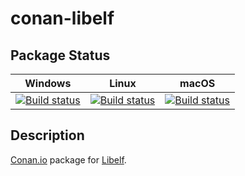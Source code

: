 # conan-libelf

## Package Status

| Windows | Linux | macOS |
|:-------:|:-----:|:-----:|
|[![Build status](https://ci.appveyor.com/api/projects/status/8xaqr5p16jxysa5w/branch/testing%2F0.8.13?svg=true)](https://ci.appveyor.com/project/SpaceIm/conan-libelf)|[![Build status](https://github.com/SpaceIm/conan-libelf/workflows/.github/workflows/linux.yml/badge.svg?branch=testing%2F0.8.13)](https://github.com/SpaceIm/conan-libelf/actions/workflows/linux.yml?query=branch%3Atesting%2F0.8.13)|[![Build status](https://github.com/SpaceIm/conan-libelf/workflows/.github/workflows/macos.yml/badge.svg?branch=testing%2F0.8.13)](https://github.com/SpaceIm/conan-libelf/actions/workflows/macos.yml?query=branch%3Atesting%2F0.8.13)|

## Description

[Conan.io](https://conan.io) package for [Libelf](https://directory.fsf.org/wiki/Libelf).
